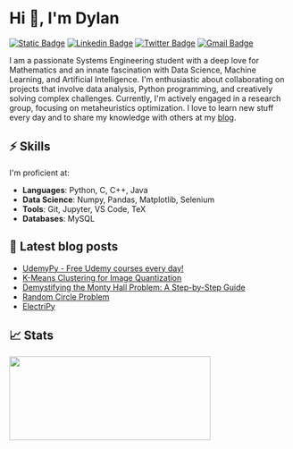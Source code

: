 # Hi 👋, I'm Dylan


[![Static Badge](https://img.shields.io/badge/blog-dylannalex.github.io-orange)](https://dylannalex.github.io/) [![Linkedin Badge](https://img.shields.io/badge/-Dylan_Tintenfich-0072b1?style=flat&logo=Linkedin&logoColor=white)](https://www.linkedin.com/in/dylan-tintenfich/ "Connect on LinkedIn") [![Twitter Badge](https://img.shields.io/badge/-@dylantinten-00acee?style=flat&logo=Twitter&logoColor=white)](https://twitter.com/dylantinten "Follow on Twitter") [![Gmail Badge](https://img.shields.io/badge/-tintenfichdylan@gmail.com-c14438?style=flat&logo=Gmail&logoColor=white)](mailto:tintenfichdylan@gmail.com "Connect via Email")

I am a passionate Systems Engineering student with a deep love for Mathematics and an innate fascination with Data Science, Machine Learning, and Artificial Intelligence. I'm enthusiastic about collaborating on projects that involve data analysis, Python programming, and creatively solving complex challenges. Currently, I'm actively engaged in a research group, focusing on metaheuristics optimization. I love to learn new stuff every day and to share my knowledge with others at my [blog](https://dylannalex.github.io/).

## ⚡️ Skills

I'm proficient at:
- **Languages**: Python, C, C++, Java
- **Data Science**: Numpy, Pandas, Matplotlib, Selenium
- **Tools**: Git, Jupyter, VS Code, TeX
- **Databases**: MySQL

## 📕 Latest blog posts

<!-- BLOG-POST-LIST:START -->
- [UdemyPy - Free Udemy courses every day!](https://dylannalex.github.io/udemypy/)
- [K-Means Clustering for Image Quantization](https://dylannalex.github.io/image_quantization/)
- [Demystifying the Monty Hall Problem: A Step-by-Step Guide](https://dylannalex.github.io/monty_hall/)
- [Random Circle Problem](https://dylannalex.github.io/random_circle_problem/)
- [ElectriPy](https://dylannalex.github.io/electripy/)
<!-- BLOG-POST-LIST:END -->

## 📈 Stats

<img height="150" width="360" src="https://github-readme-stats.vercel.app/api?username=dylannalex&show_icons=true&hide_border=true" />
